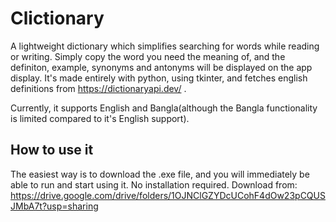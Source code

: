 # Clictionary 

A lightweight dictionary which simplifies searching for words while reading or writing. Simply copy the word you need the meaning of, and the definiton, example, synonyms and antonyms will be displayed on the app display. It's made entirely with python, using tkinter, and fetches english definitions from https://dictionaryapi.dev/ . 

Currently, it supports English and Bangla(although the Bangla functionality is limited compared to it's English support). 


## How to use it
The easiest way is to download the .exe file, and you will immediately be able to run and start using it. No installation required.
Download from: https://drive.google.com/drive/folders/1OJNClGZYDcUCohF4dOw23pCQUSJMbA7t?usp=sharing


